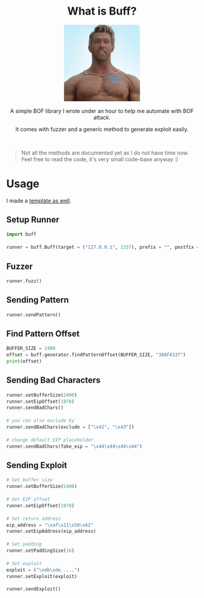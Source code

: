 <h1 align="center">What is Buff?</h1>  


<p align="center">
    <img src="https://raw.githubusercontent.com/the-robot/buff/master/images/guy.png" | width=200>
</p>

<p align="center">A simple BOF library I wrote under an hour to help me automate with BOF attack.</p>
<p align="center">It comes with fuzzer and a generic method to generate exploit easily.</p>

<br/>

> Not all the methods are documented yet as I do not have time now. Feel free to read the code, it's very small code-base anyway :)

# Usage

I made a [template as well](https://github.com/the-robot/buff/blob/master/examples/template.py).

## Setup Runner
```python
import buff

runner = buff.Buff(target = ("127.0.0.1", 1337), prefix = "", postfix = "")
```

## Fuzzer
```python
runner.fuzz()
```

## Sending Pattern
```python
runner.sendPattern()
```

## Find Pattern Offset
```python
BUFFER_SIZE = 2400
offset = buff.generator.findPatternOffset(BUFFER_SIZE, "386F4337")
print(offset)
```

## Sending Bad Characters
```python
runner.setBufferSize(2400)
runner.setEipOffset(1978)
runner.sendBadChars()

# you can also exclude by
runner.sendBadChars(exclude = ["\x42", "\x43"])

# change default EIP placeholder
runner.sendBadChars(fake_eip = "\x44\x44\x44\x44")
```

## Sending Exploit
```python
# Set buffer size
runner.setBufferSize(2400)

# Set EIP offset
runner.setEipOffset(1978)

# Set return address
eip_address = "\xaf\x11\x50\x62"
runner.setEipAddress(eip_address)

# Set padding
runner.setPaddingSize(16)

# Set exploit
exploit = ("\xdb\xde.....")
runner.setExploit(exploit)

runner.sendExploit()
```
